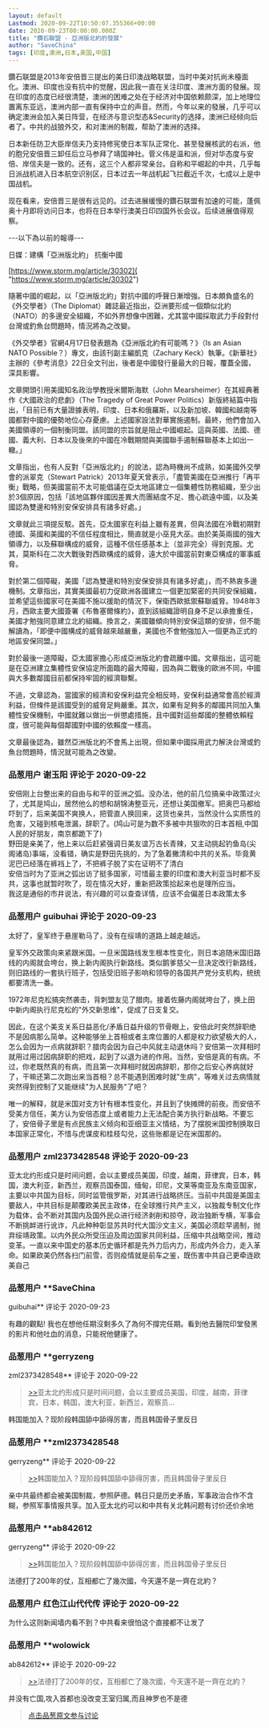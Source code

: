 ```yaml
---
layout: default
Lastmod: 2020-09-22T10:50:07.355366+00:00
date: 2020-09-23T00:00:00.000Z
title: "鑽石聯盟 - 亞洲版北約的發展"
author: "SaveChina"
tags: [印度,澳洲,日本,美国,中国]
---
```


鑽石联盟是2013年安倍晋三提出的美日印澳战略联盟，当时中美对抗尚未檯面化。澳洲、印度也没有抗中的觉醒，因此我一直在关注印度、澳洲方面的發展。现在印度的态度已经很清楚，澳洲的困难之处在于经济对中国依赖颇深，加上地理位置离东亚远，澳洲内部一直有保持中立的声音。然而，今年以来的發展，几乎可以确定澳洲会加入美日阵营，在经济与意识型态&Security的选择，澳洲已经倾向后者了。中共的战狼外交，和对澳洲的制裁，帮助了澳洲的选择。  
  
日本新任防卫大臣岸信夫乃支持修宪使日本军队正常化、甚至發展核武的右派，他的胞兄安倍晋三卸任后立马参拜了靖国神社。菅义伟是温和派，但对华态度与安倍、岸信夫是一致的。还有，这三个人都非常亲台。自称和平崛起的中共，几乎每日派战机进入日本航空识别区，日本过去一年战机起飞拦截近千次，七成以上是中国战机。  
  
现在看来，安倍晋三是很有远见的。过去进展缓慢的鑽石联盟有加速的可能，蓬佩奥十月即将访问日本，也将在日本举行澳美日印四国外长会议。后续进展值得观察。  
  
  
\---以下為以前的報導---  
  
日媒：建構「亞洲版北約」 抗衡中國  
  
[https://www.storm.mg/article/30302]( "https://www.storm.mg/article/30302")  
  
隨著中國的崛起，以「亞洲版北約」對抗中國的呼聲日漸增強。日本頗負盛名的《外交學者》（The Diplomat）雜誌最近指出，亞洲要形成一個類似北約（NATO）的多邊安全組織，不如外界想像中困難，尤其當中國採取武力手段對付台灣或釣魚台問題時，情況將為之改變。  
  
《外交學者》官網4月17日發表題為《亞洲版北約有可能嗎？》（Is an Asian NATO Possible？）專文，由該刊副主編凱克（Zachary Keck）執筆。《新華社》主辦的《參考消息》22日全文刊出，後者是中國發行量最大的日報，覆蓋全國，深具影響。  
  
文章開頭引用美國知名政治學教授米爾斯海默（John Mearsheimer）在其經典著作《大國政治的悲劇》（The Tragedy of Great Power Politics）新版終結篇中指出，「目前已有大量證據表明，印度、日本和俄羅斯，以及新加坡、韓國和越南等國都對中國的優勢地位心存憂慮。上述國家設法對華實施遏制。最終，他們會加入美國領導的一個制衡同盟。該同盟的宗旨就是阻止中國崛起。這與英國、法國、德國、義大利、日本以及後來的中國在冷戰期間與美國聯手遏制蘇聯基本上如出一轍。」  
  
文章指出，也有人反對「亞洲版北約」的說法，認為時機尚不成熟，如美國外交學會的派翠克（Stewart Patrick）2013年夏天曾表示，「盡管美國在亞洲推行「再平衡」戰略，但美國當前不太可能倡議在亞太地區建立一個集體性防務組織，至少出於3個原因，包括「該地區夥伴國因差異大而團結度不足、擔心疏遠中國，以及美國認為雙邊和特別安保安排具有諸多好處。」  
  
文章就此三項提反駁。首先，亞太國家在利益上雖有差異，但與法國在冷戰初期對德國、英國和美國的不信任程度相比，簡直就是小巫見大巫。由於美英兩國的強大領導力，以及蘇聯構成的威脅，這種不信任感基本上（並非完全）得到克服。尤其，莫斯科在二次大戰後對西歐構成的威脅，遠大於中國當前對東亞構成的軍事威脅。  
  
對於第二個障礙，美國「認為雙邊和特別安保安排具有諸多好處」，而不熱衷多邊機制。文章指出，其實美國最初力促歐洲各國建立一個更加緊密的共同安保組織，並希望這些國家可在美國不施以援助的情況下，保衛西歐抵禦蘇聯威脅。1948年3月，西歐主要大國簽署《布魯塞爾條約》，直到該組織證明自身不足以承擔重任，美國才勉強同意建立北約組織。換言之，美國雖傾向特別安保這類的安排，但不能解讀為，「即便中國構成的威脅越來越嚴重，美國也不會勉強加入一個更為正式的地區安保同盟。」  
  
對於最後一道障礙，亞太國家擔心形成亞洲版北約會疏離中國。文章指出，這可能是在亞洲建立集體性安保協定所面臨的最大障礙，因為與二戰後的歐洲不同，中國與大多數鄰國目前都保持牢固的經濟聯繫。  
  
不過，文章認為，當國家的經濟和安保利益完全相反時，安保利益通常會高於經濟利益，但條件是該國受到的威脅足夠嚴重。其次，如果有足夠多的鄰國共同加入集體性安保機制，中國就難以做出一倂懲處措施，且中國對這些鄰國的整體依賴程度，很可能與每個鄰國對中國的依賴度一樣高。  
  
文章最後認為，雖然亞洲版北約不會馬上出現，但如果中國採用武力解決台灣或釣魚台問題時，情況就可能為之改變。

            
### 品葱用户 **谢玉阳** 评论于 2020-09-22
        
安倍刚上台整出来的自由与和平的亚洲之弧。没办法，他的前几位搞亲中政策过火了，尤其是鸠山，居然他么的想和胡锦涛整亚元，还想让美国撤军。把奥巴马都给吓到了，后来美国不爽换人，把菅直人换回来，这货也亲共，当然没什么实质性的危害，又碰到核电泄漏，辞职了。(鸠山可是为数不多被中共狠吹的日本首相,中国人民的好朋友，南京都跪下了)  
野田是亲美了，他上来以后赶紧强调日美友谊万古长青辣，又主动挑起钓鱼岛(尖阁诸岛)事端，没看错，确实是野田先挑的，为了急着撇清和中共的关系。毕竟黄泥巴已经落在裤裆上了，不把裤子脱了实在证明不了清白  
安倍当时为了亚洲之弧出访了挺多国家，可惜最主要的印度和澳大利亚当时都不反共，这事也就暂时吹了，现在情况大好，重新把政策拾起来也是理所应当。  
我这是通俗的市井说法，有兴趣的可以查查详情，应该不会偏差日本政策太多
        


            
### 品葱用户 **guibuhai** 评论于 2020-09-23
        
太好了，皇军终于悬崖勒马了，没有在绥靖的道路上越走越远。  
  
皇军外交政策向来紧跟米国。一旦米国路线发生根本性变化，则日本追随米国旧路线的内阁就会垮台，换上新内阁执行新路线。类似鹅爹慈父一旦决定改行新路线，则旧路线的一套执行班子，包括受旧班子影响和领导的各国共产党分支机构，统统都要清洗一番。  
  
1972年尼克松搞突然袭击，背刺盟友见了腊肉。接着佐藤内阁就垮台了，换上田中新内阁执行尼克松的"外交新思维"，促成了日支复交。  
  
因此，在这个美支关系日益恶化/矛盾日益升级的节骨眼上，安倍此时突然辞职绝不是因病那么简单。这种能够坐上首相或者主席位置的人都是权力欲望极大的人，怎么会因为一点病就辞职？腊肉会因为自己中风就主动退休吗？安倍第一次拜相时就用过用过因病辞职的把戏，起到了以退为进的作用。当然，安倍是真的有病。不过，你老既然真的有病，而且第一次拜相时就因病辞职，那你之后安心养病就好了，干嘛还第二次跑出来当首相？总不能遇到困难时就"生病"，等难关过去病情就突然得到控制了又能继续"为人民服务"了吧？  
  
唯一的解释，就是米国对支方针有根本性变化，并且到了快摊牌的前夜。而安倍不受美方信任，美方认为安倍态度上或者能力上无法配合美方执行新战略。不要忘了，安倍骨子里是有点民族主义倾向和亚细亚主义情结，为了摆脱米国控制换取日本国家正常化，不惜与虎谋皮和桂枝勾兑，这些账都是记在米国那的。
        


            
### 品葱用户 **zml2373428548** 评论于 2020-09-23
        
亚太北约形成只是时间问题，会以主要成员美国，印度，越南，菲律宾，日本，韩国，澳大利亚，新西兰，观察员国泰国，缅甸，印尼，文莱等南亚及东南亚国家，主要以中共国为目标，同时监管俄罗斯，对其进行战略挤压。当前中共国是美国主要敌人，中共目标是颠覆欧美民主政体，在全球推行共产主义，以独裁专制文化作为载体，会不断对其国内及国外民众进行经济剥削和掠夺，政治独断专横，军事会不断挑衅进行讹诈，凡此种种彰显苏共时代大国沙文主义，美国必须趁早遏制，抛弃绥靖政策。以内外民众所受压迫及周边国家共同利益，压缩中共战略空间，推动变革。一直以来中国史的基本历史循环都是先外力后内力，形成内外合力，走入革命。如果欧美仍然各扫门前雪，否则疫情就是前车之鉴，既伤害中共自己更牵连欧美自己
        


            
### 品葱用户 **SaveChina 
guibuhai** 评论于 2020-09-23
        
有趣的觀點! 我也在想他任期沒剩多久了為何不撐完任期。看到他去醫院印堂發黑的影片和他吐血的消息，只能祝他健康了。
        


            
### 品葱用户 **gerryzeng 
zml2373428548** 评论于 2020-09-22
        
> [\>>]( "/article/item_id-501324#")亚太北约形成只是时间问题，会以主要成员美国，印度，越南，菲律宾，日本，韩国，澳大利亚，新西兰，观察员...

  
  
韩国能加入？现阶段韩国舔中舔得厉害，而且韩国骨子里反日
        


            
### 品葱用户 **zml2373428548 
gerryzeng** 评论于 2020-09-22
        
> [\>>]( "/article/item_id-501508#")韩国能加入？现阶段韩国舔中舔得厉害，而且韩国骨子里反日

  
亲中共最终都会被美国制裁，参照萨德。韩日只是历史矛盾，军事政治合作不含糊，参照军事情报共享。加入亚太北约可以和中共有关北韩问题有讨价还价余地
        


            
### 品葱用户 **ab842612 
gerryzeng** 评论于 2020-09-22
        
> [\>>]( "/article/item_id-501508#")韩国能加入？现阶段韩国舔中舔得厉害，而且韩国骨子里反日

  
  
法德打了200年的仗，互相都亡了幾次國，今天還不是一齊在北約？
        


            
### 品葱用户 **红色江山代代传** 评论于 2020-09-22
        
为什么这则新闻墙内看不到？中共看来很怕这个直接都不让发了
        


            
### 品葱用户 **wolowick 
ab842612** 评论于 2020-09-22
        
> [\>>]( "/article/item_id-501530#")法德打了200年的仗，互相都亡了幾次國，今天還不是一齊在北約？

  
  
并没有亡国,攻入首都也没改变王室归属,而且神罗也不是德
        






> [点击品葱原文参与讨论](https://pincong.rocks/article/24338)

